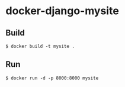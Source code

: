 # docker-django-mysite

## Build

```
$ docker build -t mysite .
```

## Run

```
$ docker run -d -p 8000:8000 mysite
```
